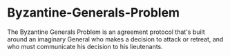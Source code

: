# Byzantine-Generals-Problem
The Byzantine Generals Problem is an agreement protocol that's built around an imaginary General who makes a decision to attack or retreat, and who must communicate his decision to his lieutenants.
